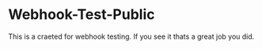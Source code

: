 # Webhook-Test-Public
This is a craeted for webhook testing. If you see it thats a great job you did.
